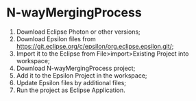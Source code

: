 # N-wayMergingProcess
1) Download Eclipse Photon or other versions;
2) Download Epsilon files from https://git.eclipse.org/c/epsilon/org.eclipse.epsilon.git/;
3) Import it to the Eclipse from File>import>Existing Project into workspace;
4) Download N-wayMergingProcess project; 
5) Add it to the Epsilon Project in the workspace;
6) Update Epsilon files by additional files;
7) Run the project as Eclipse Application.
